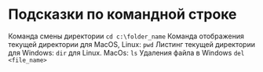 # Подсказки по командной строке
Команда смены директории 
`cd c:\folder_name`
Команда отображения текущей директории для MacOS, Linux:
`pwd`
Листинг текущей директории для Windows:
`dir`
для Linux. MacOs:
`ls`
Удаления файла в Windows 
`del <file_name>`


